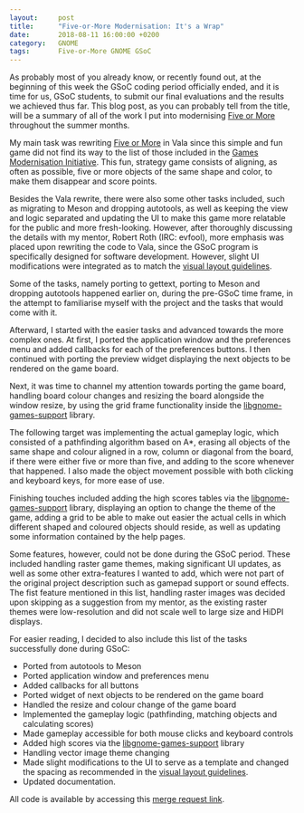```yaml
---
layout:     post
title:      "Five-or-More Modernisation: It's a Wrap"
date:       2018-08-11 16:00:00 +0200
category:   GNOME
tags:       Five-or-More GNOME GSoC
---
```


As probably most of you already know, or recently found out, at the beginning of this week the GSoC coding period officially ended, and it is time for us, GSoC students, to submit our final evaluations and the results we achieved thus far. This blog post, as you can probably tell from the title, will be a summary of all of the work I put into modernising [Five or More][five-or-more] throughout the summer months.

My main task was rewriting [Five or More][five-or-more] in Vala since this simple and fun game did not find its way to the list of those included in the [Games Modernisation Initiative][games-modernisation-initiative]. This fun, strategy game consists of aligning, as often as possible, five or more objects of the same shape and color, to make them disappear and score points.

Besides the Vala rewrite, there were also some other tasks included, such as migrating to Meson and dropping autotools, as well as keeping the view and logic separated and updating the UI to make this game more relatable for the public and more fresh-looking. However, after thoroughly discussing the details with my mentor, Robert Roth (IRC: evfool), more emphasis was placed upon rewriting the code to Vala, since the GSoC program is specifically designed for software development. However, slight UI modifications were integrated as to match the [visual layout guidelines][visual-layout-guidelines].

Some of the tasks, namely porting to gettext, porting to Meson and dropping autotools happened earlier on, during the pre-GSoC time frame, in the attempt to familiarise myself with the project and the tasks that would come with it.

Afterward, I started with the easier tasks and advanced towards the more complex ones. At first, I ported the application window and the preferences menu and added callbacks for each of the preferences buttons. I then continued with porting the preview widget displaying the next objects to be rendered on the game board.

Next, it was time to channel my attention towards porting the game board, handling board colour changes and resizing the board alongside the window resize, by using the grid frame functionality inside the [libgnome-games-support][libgnome-games-support] library.

The following target was implementing the actual gameplay logic, which consisted of a pathfinding algorithm based on A\*, erasing all objects of the same shape and colour aligned in a row, column or diagonal from the board, if there were either five or more than five, and adding to the score whenever that happened. I also made the object movement possible with both clicking and keyboard keys, for more ease of use.

Finishing touches included adding the high scores tables via the [libgnome-games-support][libgnome-games-support] library, displaying an option to change the theme of the game, adding a grid to be able to make out easier the actual cells in which different shaped and coloured objects should reside, as well as updating some information contained by the help pages.

Some features, however, could not be done during the GSoC period. These included handling raster game themes, making significant UI updates, as well as some other extra-features I wanted to add, which were not part of the original project description such as gamepad support or sound effects. The fist feature mentioned in this list, handling raster images was decided upon skipping as a suggestion from my mentor, as the existing raster themes were low-resolution and did not scale well to large size and HiDPI displays.

For easier reading, I decided to also include this list of the tasks successfully done during GSoC:

* Ported from autotools to Meson
* Ported application window and preferences menu
* Added callbacks for all buttons
* Ported widget of next objects to be rendered on the game board
* Handled the resize and colour change of the game board
* Implemented the gameplay logic (pathfinding, matching objects and calculating scores)
* Made gameplay accessible for both mouse clicks and keyboard controls
* Added high scores via the [libgnome-games-support][libgnome-games-support] library
* Handling vector image theme changing
* Made slight modifications to the UI to serve as a template and changed the spacing as recommended in the [visual layout guidelines][visual-layout-guidelines].
* Updated documentation.

All code is available by accessing this [merge request link][merge-req].

[five-or-more]: https://wiki.gnome.org/Apps/Five%20or%20more
[games-modernisation-initiative]: https://wiki.gnome.org/Initiatives/GamesModernisation
[libgnome-games-support]: https://gitlab.gnome.org/GNOME/libgnome-games-support
[merge-req]:  https://gitlab.gnome.org/GNOME/five-or-more/merge_requests/1
[visual-layout-guidelines]: https://developer.gnome.org/hig/stable/visual-layout.html.en